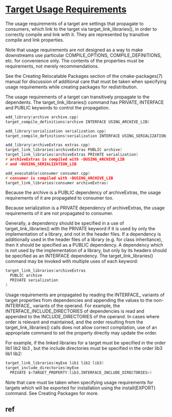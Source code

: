 # [Target Usage Requirements][def]

The usage requirements of a target are settings that propagate to consumers, which link to the target via target_link_libraries(), in order to correctly compile and link with it. They are represented by transitive compile and link properties.

Note that usage requirements are not designed as a way to make downstreams use particular COMPILE_OPTIONS, COMPILE_DEFINITIONS, etc. for convenience only. The contents of the properties must be requirements, not merely recommendations.

See the Creating Relocatable Packages section of the cmake-packages(7) manual for discussion of additional care that must be taken when specifying usage requirements while creating packages for redistribution.

The usage requirements of a target can transitively propagate to the dependents. The target_link_libraries() command has PRIVATE, INTERFACE and PUBLIC keywords to control the propagation.

```c
add_library(archive archive.cpp)
target_compile_definitions(archive INTERFACE USING_ARCHIVE_LIB)

add_library(serialization serialization.cpp)
target_compile_definitions(serialization INTERFACE USING_SERIALIZATION_LIB)

add_library(archiveExtras extras.cpp)
target_link_libraries(archiveExtras PUBLIC archive)
target_link_libraries(archiveExtras PRIVATE serialization)
# archiveExtras is compiled with -DUSING_ARCHIVE_LIB
# and -DUSING_SERIALIZATION_LIB

add_executable(consumer consumer.cpp)
# consumer is compiled with -DUSING_ARCHIVE_LIB
target_link_libraries(consumer archiveExtras)
```

Because the archive is a PUBLIC dependency of archiveExtras, the usage requirements of it are propagated to consumer too.

Because serialization is a PRIVATE dependency of archiveExtras, the usage requirements of it are not propagated to consumer.

Generally, a dependency should be specified in a use of target_link_libraries() with the PRIVATE keyword if it is used by only the implementation of a library, and not in the header files. If a dependency is additionally used in the header files of a library (e.g. for class inheritance), then it should be specified as a PUBLIC dependency. A dependency which is not used by the implementation of a library, but only by its headers should be specified as an INTERFACE dependency. The target_link_libraries() command may be invoked with multiple uses of each keyword:

```c
target_link_libraries(archiveExtras
  PUBLIC archive
  PRIVATE serialization
)
```

Usage requirements are propagated by reading the INTERFACE_ variants of target properties from dependencies and appending the values to the non-INTERFACE_ variants of the operand. For example, the INTERFACE_INCLUDE_DIRECTORIES of dependencies is read and appended to the INCLUDE_DIRECTORIES of the operand. In cases where order is relevant and maintained, and the order resulting from the target_link_libraries() calls does not allow correct compilation, use of an appropriate command to set the property directly may update the order.

For example, if the linked libraries for a target must be specified in the order lib1 lib2 lib3 , but the include directories must be specified in the order lib3 lib1 lib2:

```c
target_link_libraries(myExe lib1 lib2 lib3)
target_include_directories(myExe
  PRIVATE $<TARGET_PROPERTY:lib3,INTERFACE_INCLUDE_DIRECTORIES>)
```

Note that care must be taken when specifying usage requirements for targets which will be exported for installation using the install(EXPORT) command. See Creating Packages for more.

## ref

[def]: https://cmake.org/cmake/help/latest/manual/cmake-buildsystem.7.html#target-usage-requirements